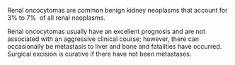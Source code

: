 Renal oncocytomas are common benign kidney neoplasms that account for 3% to 7%  of all renal neoplasms.

Renal oncocytomas usually have an excellent prognosis and are not associated with an aggressive clinical course; however, there can occasionally be metastasis to liver and bone and fatalities have occurred. Surgical excision is curative if there have not been metastases.